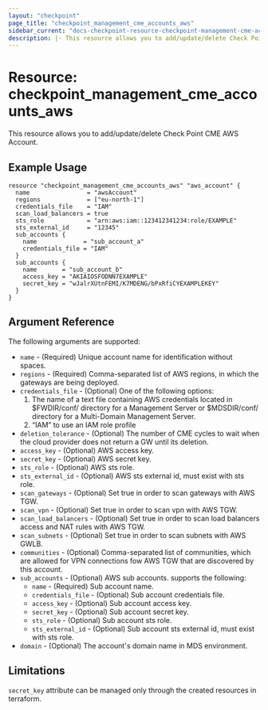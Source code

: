 ```yaml
---
layout: "checkpoint"
page_title: "checkpoint_management_cme_accounts_aws"
sidebar_current: "docs-checkpoint-resource-checkpoint-management-cme-accounts-aws"
description: |- This resource allows you to add/update/delete Check Point CME AWS Account.
---
```


# Resource: checkpoint_management_cme_accounts_aws

This resource allows you to add/update/delete Check Point CME AWS Account.

## Example Usage

```hcl
resource "checkpoint_management_cme_accounts_aws" "aws_account" {
  name                = "awsAccount"
  regions             = ["eu-north-1"]
  credentials_file    = "IAM"
  scan_load_balancers = true
  sts_role            = "arn:aws:iam::123412341234:role/EXAMPLE"
  sts_external_id     = "12345"
  sub_accounts {
    name             = "sub_account_a"
    credentials_file = "IAM"
  }
  sub_accounts {
    name       = "sub_account_b"
    access_key = "AKIAIOSFODNN7EXAMPLE"
    secret_key = "wJalrXUtnFEMI/K7MDENG/bPxRfiCYEXAMPLEKEY"
  }
}
```

## Argument Reference

The following arguments are supported:

* `name` - (Required) Unique account name for identification without spaces.
* `regions` - (Required) Comma-separated list of AWS regions, in which the gateways are being deployed.
* `credentials_file` - (Optional) One of the following options:
    1. The name of a text file containing AWS credentials located in $FWDIR/conf/ directory for a Management Server or
       $MDSDIR/conf/ directory for a Multi-Domain Management Server.
    2. “IAM” to use an IAM role profile
* `deletion_tolerance` - (Optional) The number of CME cycles to wait when the cloud provider does not return a GW until
  its deletion.
* `access_key` - (Optional) AWS access key.
* `secret_key` - (Optional) AWS secret key.
* `sts_role` - (Optional) AWS sts role.
* `sts_external_id` - (Optional) AWS sts external id, must exist with sts role.
* `scan_gateways` - (Optional) Set true in order to scan gateways with AWS TGW.
* `scan_vpn` - (Optional) Set true in order to scan vpn with AWS TGW.
* `scan_load_balancers` - (Optional) Set true in order to scan load balancers access and NAT rules with AWS TGW.
* `scan_subnets` - (Optional) Set true in order to scan subnets with AWS GWLB.
* `communities` - (Optional) Comma-separated list of communities, which are allowed for VPN connections fow AWS TGW that
  are discovered by this account.
* `sub_accounts` - (Optional) AWS sub accounts. supports the following:
    * `name` - (Required) Sub account name.
    * `credentials_file` - (Optional) Sub account credentials file.
    * `access_key` - (Optional) Sub account access key.
    * `secret_key` - (Optional) Sub account secret key.
    * `sts_role` - (Optional) Sub account sts role.
    * `sts_external_id` - (Optional) Sub account sts external id, must exist with sts role.
* `domain` - (Optional) The account's domain name in MDS environment.

## Limitations

`secret_key` attribute can be managed only through the created resources in terraform.
